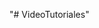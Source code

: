 "# VideoTutoriales" 
 <script>
         /*Funcion suma retorno la suma de esos dos numeros
            function suma (a,b){
            
            return a+b;
            }
           console.log(suma(5,3));
           */
            
            
           //hacer lo mismo pero declarando una variable que va a ser resultado y me mostrara la suma por la consola 
            function suma (a,b){
            
            return a+b;
            }
            
            
            var resultado= suma(11,4);
            console.log(resultado);
	</script>